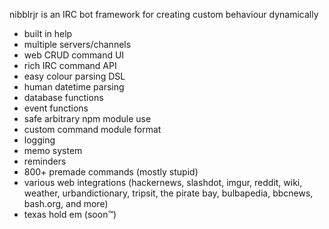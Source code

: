 nibblrjr is an IRC bot framework for creating custom behaviour dynamically

* built in help
* multiple servers/channels
* web CRUD command UI
* rich IRC command API
* easy colour parsing DSL
* human datetime parsing
* database functions
* event functions
* safe arbitrary npm module use
* custom command module format
* logging
* memo system
* reminders
* 800+ premade commands (mostly stupid)
* various web integrations (hackernews, slashdot, imgur, reddit, wiki, weather, urbandictionary, tripsit, the pirate bay, bulbapedia, bbcnews, bash.org, and more)
* texas hold em (soon™)
